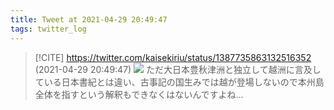 ```yaml
---
title: Tweet at 2021-04-29 20:49:47
tags: twitter_log
---
```


> [!CITE] https://twitter.com/kaisekiriu/status/1387735863132516352 (2021-04-29 20:49:47)
> ![](https://twitter.com/kaisekiriu/status/1387735863132516352)
> ただ大日本豊秋津洲と独立して越洲に言及している日本書紀とは違い、古事記の国生みでは越が登場しないので本州島全体を指すという解釈もできなくはないんですよね…
